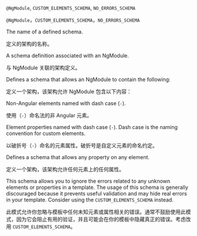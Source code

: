 `@NgModule`, `CUSTOM_ELEMENTS_SCHEMA`, `NO_ERRORS_SCHEMA`



`@NgModule`，`CUSTOM_ELEMENTS_SCHEMA`，`NO_ERRORS_SCHEMA`



The name of a defined schema.

定义的架构的名称。

A schema definition associated with an NgModule.

与 NgModule 关联的架构定义。

Defines a schema that allows an NgModule to contain the following:

定义一个架构，该架构允许 NgModule 包含以下内容：

Non-Angular elements named with dash case \(`-`\).

使用（`-`）命名法的非 Angular 元素。

Element properties named with dash case \(`-`\).
Dash case is the naming convention for custom elements.

以破折号（`-`）命名的元素属性。破折号是自定义元素的命名约定。

Defines a schema that allows any property on any element.

定义一个架构，该架构允许任何元素上的任何属性。

This schema allows you to ignore the errors related to any unknown elements or properties in a
template. The usage of this schema is generally discouraged because it prevents useful validation
and may hide real errors in your template. Consider using the `CUSTOM_ELEMENTS_SCHEMA` instead.

此模式允许你忽略与模板中任何未知元素或属性相关的错误。通常不鼓励使用此模式，因为它会阻止有用的验证，并且可能会在你的模板中隐藏真正的错误。考虑改用
`CUSTOM_ELEMENTS_SCHEMA`。